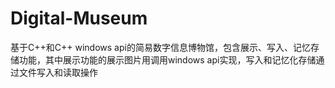 # Digital-Museum
  基于C++和C++ windows api的简易数字信息博物馆，包含展示、写入、记忆存储功能，其中展示功能的展示图片用调用windows api实现，写入和记忆化存储通过文件写入和读取操作
